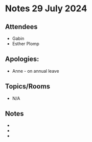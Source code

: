 # Notes 29 July 2024

## Attendees 

*  Gabin
*  Esther Plomp

## Apologies:

* Anne - on annual leave

## Topics/Rooms

*  N/A

## Notes

*  
*  
*  
